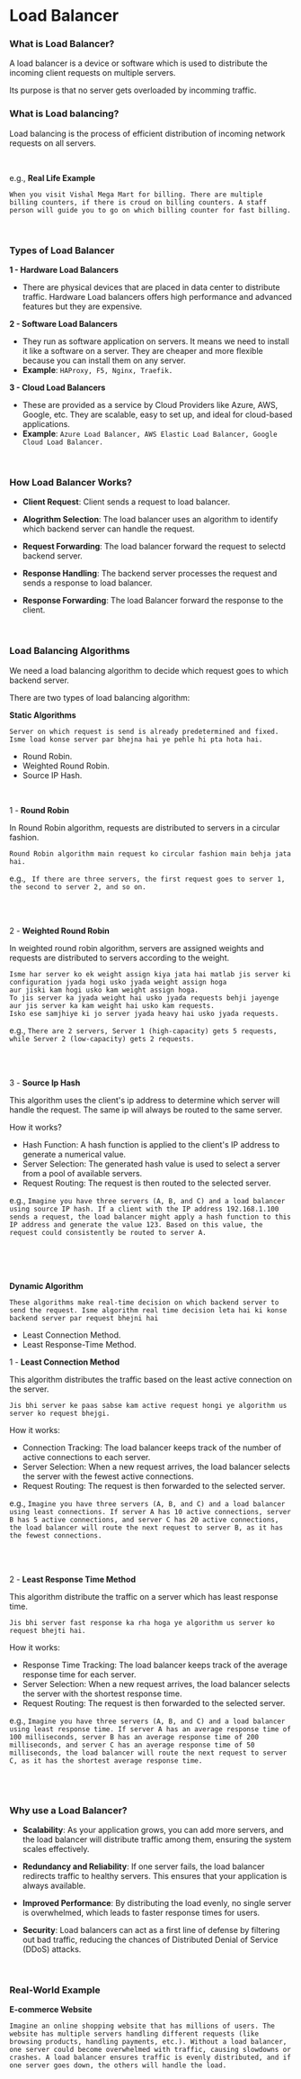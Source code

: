 # Load Balancer

### What is Load Balancer?

A load balancer is a device or software which is used to distribute the incoming client requests on multiple servers. 

Its purpose is that no server gets overloaded by incomming traffic.

### What is Load balancing?

Load balancing is the process of efficient distribution of incoming network requests on all servers.

<br>

e.g., **Real Life Example**

```When you visit Vishal Mega Mart for billing. There are multiple billing counters, if there is croud on billing counters. A staff person will guide you to go on which billing counter for fast billing.```

<br>

### Types of Load Balancer

**1 - Hardware Load Balancers**

- There are physical devices that are placed in data center to distribute traffic. Hardware Load balancers offers high performance and advanced features but they are expensive.

**2 - Software Load Balancers**

- They run as software application on servers. It means we need to install it like a software on a server. They are cheaper and more flexible because you can install them on any server.
- **Example**: ```HAProxy, F5, Nginx, Traefik.```

**3 - Cloud Load Balancers**

- These are provided as a service by Cloud Providers like Azure, AWS, Google, etc. They are scalable, easy to set up, and ideal for cloud-based applications.
- **Example**: ```Azure Load Balancer, AWS Elastic Load Balancer, Google Cloud Load Balancer.```

<br>

### How Load Balancer Works?

- **Client Request**: Client sends a request to load balancer.
  
- **Alogrithm Selection**: The load balancer uses an algorithm to identify which backend server can handle the request.
  
- **Request Forwarding**: The load balancer forward the request to selectd backend server.
  
- **Response Handling**: The backend server processes the request and sends a response to load balancer.
  
- **Response Forwarding**: The load Balancer forward the response to the client.

<br>

### Load Balancing Algorithms

We need a load balancing algorithm to decide which request goes to which backend server.

There are two types of load balancing algorithm:

**Static Algorithms**

```Server on which request is send is already predetermined and fixed. Isme load konse server par bhejna hai ye pehle hi pta hota hai.```

- Round Robin.
- Weighted Round Robin.
- Source IP Hash.

<br>

1 - **Round Robin**

In Round Robin algorithm, requests are distributed to servers in a circular fashion.

```
Round Robin algorithm main request ko circular fashion main behja jata hai. 
```

e.g.,
``` If there are three servers, the first request goes to server 1, the second to server 2, and so on.```

<br>
<br>

2 - **Weighted Round Robin**

In weighted round robin algorithm, servers are assigned weights and requests are distributed to servers according to the weight.

```
Isme har server ko ek weight assign kiya jata hai matlab jis server ki configuration jyada hogi usko jyada weight assign hoga
aur jiski kam hogi usko kam weight assign hoga.
To jis server ka jyada weight hai usko jyada requests behji jayenge aur jis server ka kam weight hai usko kam requests.
Isko ese samjhiye ki jo server jyada heavy hai usko jyada requests.
```

e.g.,
```There are 2 servers, Server 1 (high-capacity) gets 5 requests, while Server 2 (low-capacity) gets 2 requests.```

<br>
<br>

3 - **Source Ip Hash**

This algorithm uses the client's ip address to determine which server will handle the request. The same ip will always be routed to the same server.

How it works?
- Hash Function: A hash function is applied to the client's IP address to generate a numerical value.
- Server Selection: The generated hash value is used to select a server from a pool of available servers.
- Request Routing: The request is then routed to the selected server.

e.g.,
```Imagine you have three servers (A, B, and C) and a load balancer using source IP hash. If a client with the IP address 192.168.1.100 sends a request, the load balancer might apply a hash function to this IP address and generate the value 123. Based on this value, the request could consistently be routed to server A.```

<br>
<br>
<br>

**Dynamic Algorithm**

```These algorithms make real-time decision on which backend server to send the request. Isme algorithm real time decision leta hai ki konse backend server par request bhejni hai```

- Least Connection Method.
- Least Response-Time Method.

1 - **Least Connection Method**

This algorithm distributes the traffic based on the least active connection on the server.

```
Jis bhi server ke paas sabse kam active request hongi ye algorithm us server ko request bhejgi.
```

How it works:
- Connection Tracking: The load balancer keeps track of the number of active connections to each server.
- Server Selection: When a new request arrives, the load balancer selects the server with the fewest active connections.
- Request Routing: The request is then forwarded to the selected server.

e.g.,
```Imagine you have three servers (A, B, and C) and a load balancer using least connections. If server A has 10 active connections, server B has 5 active connections, and server C has 20 active connections, the load balancer will route the next request to server B, as it has the fewest connections.```

<br>
<br>

2 - **Least Response Time Method**

This algorithm distribute the traffic on a server which has least response time.

```
Jis bhi server fast response ka rha hoga ye algorithm us server ko request bhejti hai.
```

How it works:
- Response Time Tracking: The load balancer keeps track of the average response time for each server.
- Server Selection: When a new request arrives, the load balancer selects the server with the shortest response time.
- Request Routing: The request is then forwarded to the selected server.

e.g.,
```Imagine you have three servers (A, B, and C) and a load balancer using least response time. If server A has an average response time of 100 milliseconds, server B has an average response time of 200 milliseconds, and server C has an average response time of 50 milliseconds, the load balancer will route the next request to server C, as it has the shortest average response time.```

<br>
<br>

### Why use a Load Balancer?

- **Scalability**: As your application grows, you can add more servers, and the load balancer will distribute traffic among them, ensuring the system scales effectively.

- **Redundancy and Reliability**: If one server fails, the load balancer redirects traffic to healthy servers. This ensures that your application is always available.

- **Improved Performance**: By distributing the load evenly, no single server is overwhelmed, which leads to faster response times for users.

- **Security**: Load balancers can act as a first line of defense by filtering out bad traffic, reducing the chances of Distributed Denial of Service (DDoS) attacks.

<br>

### Real-World Example

**E-commerce Website**

```Imagine an online shopping website that has millions of users. The website has multiple servers handling different requests (like browsing products, handling payments, etc.). Without a load balancer, one server could become overwhelmed with traffic, causing slowdowns or crashes. A load balancer ensures traffic is evenly distributed, and if one server goes down, the others will handle the load.```
